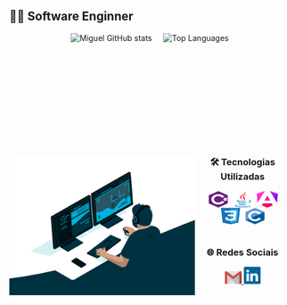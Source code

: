 ## 👨‍💻 Software Enginner

<div align="center">
  <div style="display: flex; justify-content: center; gap: 20px;">
    <img src="https://github-readme-stats.vercel.app/api?username=MiguelMartins71&show_icons=true&theme=transparent&count_private=true&include_all_commits=true" alt="Miguel GitHub stats" />
    <img height="180em" src="https://github-readme-stats.vercel.app/api/top-langs/?username=MiguelMartins71&layout=compact&langs_count=5&theme=great-gatsby" alt="Top Languages" />
  </div>
</div>


<br>

<div align="center">
  <img align="left" height="250" alt="Coding Time" src="code.gif">
  
  ### 🛠️ Tecnologias Utilizadas

  <div style="display: inline_block; margin-top: 10px;">
    <img align="center" height="30" width="40" alt="C#" src="https://raw.githubusercontent.com/devicons/devicon/master/icons/csharp/csharp-plain.svg">
    <img align="center" height="30" width="40" alt="Java" src="https://raw.githubusercontent.com/devicons/devicon/master/icons/java/java-original.svg">
    <img align="center" height="30" width="40" alt="Angular" src="https://raw.githubusercontent.com/devicons/devicon/master/icons/angular/angular-original.svg">
    <img align="center" height="30" width="40" alt="CSS3" src="https://raw.githubusercontent.com/devicons/devicon/master/icons/css3/css3-original.svg">
    <img align="center" height="30" width="40" alt="C" src="https://raw.githubusercontent.com/devicons/devicon/master/icons/c/c-original.svg">
  </div>
</div>

<br>

<div align="center">
  
  ### 🌐 Redes Sociais
  
  <a href="mailto:miguelhmc9@gmail.com">
    <img width="30" src="gmail.svg" alt="Gmail"/>
  </a>
  <a href="https://www.linkedin.com/in/miguel-carvalho-226522208/">
    <img width="30" src="linkedin.svg" alt="LinkedIn"/>
  </a>
  
</div>
